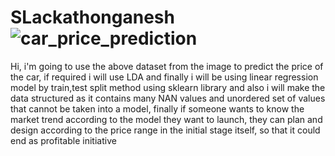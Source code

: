 # SLackathonganesh![car_price_prediction](https://user-images.githubusercontent.com/115086189/194798100-16ddade1-349c-4d4b-8268-da870f1894ab.PNG)
Hi,
   i'm going to use the above dataset from the image to predict the price of the car,
   if required i will use LDA and finally i will be using linear regression model
   by train,test split method using sklearn library and also i will make the data structured
   as it contains many NAN values and unordered set of values that cannot be taken into a model,
   finally if someone wants to know the market trend according to the model they want to launch,
   they can plan and design according to the price range in the initial stage itself, so that
   it could end as profitable initiative
